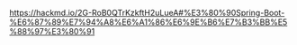 https://hackmd.io/2G-RoB0QTrKzkftH2uLueA#%E3%80%90Spring-Boot-%E6%87%89%E7%94%A8%E6%A1%86%E6%9E%B6%E7%B3%BB%E5%88%97%E3%80%91